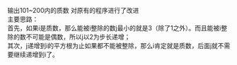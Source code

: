 输出101~200内的质数 对原有的程序进行了改进  
主要思路：  
首先，如果i是质数，那么能被i整除的数j最小的就是3（除了1之外）。而且能被i整除的数不可能是偶数，所以j以2为步长递增；  
其次，j递增到i的平方根为止如果都不能被整除，那么i肯定就是质数，后面j就不需要继续递增到i了。  
